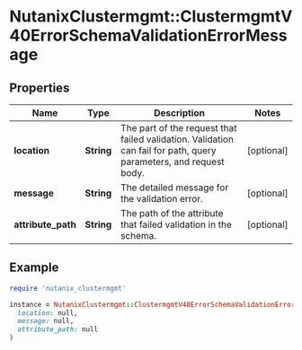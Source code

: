 # NutanixClustermgmt::ClustermgmtV40ErrorSchemaValidationErrorMessage

## Properties

| Name | Type | Description | Notes |
| ---- | ---- | ----------- | ----- |
| **location** | **String** | The part of the request that failed validation. Validation can fail for path, query parameters, and request body. | [optional] |
| **message** | **String** | The detailed message for the validation error. | [optional] |
| **attribute_path** | **String** | The path of the attribute that failed validation in the schema. | [optional] |

## Example

```ruby
require 'nutanix_clustermgmt'

instance = NutanixClustermgmt::ClustermgmtV40ErrorSchemaValidationErrorMessage.new(
  location: null,
  message: null,
  attribute_path: null
)
```

